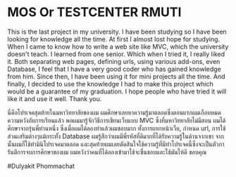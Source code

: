 # MOS Or TESTCENTER RMUTI
This is the last project in my university. I have been studying so I have been looking for knowledge all the time. At first I almost lost hope for studying. 
When I came to know how to write a web site like MVC, which the university doesn't teach. I learned from one senior. Which when I tried it, I really liked it. 
Both separating web pages, defining urls, using various add-ons, even Database, I feel that I have a very good coder who has gained knowledge from him.
Since then, I have been using it for mini projects all the time. And finally, I decided to use the knowledge I had to make this project which would be a guarantee of my graduation. 
I hope people who have tried it will like it and use it well. Thank you.

นี่คือโปรเจคสุดท้ายในมหาวิทยาลัยของผม ผมศึกษาเลยหาความรู้มาตลอดซึ่งตอนแรกผมเกือบหมดความหวังกับการเรียนแล้ว พอผมมารู้จักวิธีการเขียนเว็บแบบ MVC ซึ่งที่มหาวิทยาลัยไม่มีสอน
ผมได้ศึกษาจากรุ่นพี่ท่านหนึ่ง ซึ่งเมื่อผมได้ลองทำแล้วผมชอบมาก ทั้งการแยกหน้าเว็บ, กำหนด url, การใช้ส่วนเสริมต่างๆแม้กระทั้ง Database ผมรู้สึกว่าผมมีพี่รหัสที่ดีมากที่ได้รับความรู้ในด้านจากเขา 
จากนั้นผมก็ใช้ทำมินิโปรเจคมาตลอด และสุดท้ายผมเลยตัดสินใจใช้ความรู้ที่มีทำโปรเจคนี้ซึ่งจะเป็นตัวการันตีการจบการศึกษาของผม ผมหวังว่าคนที่ได้ลองเข้ามาใช้จะชื่นชอบและใช้มันให้ดี ขอบคุณ

#Dulyakit Phommachat
